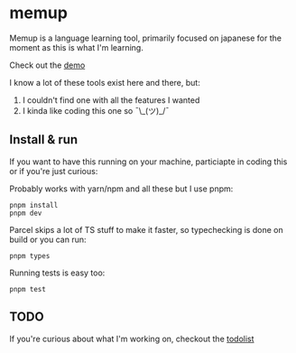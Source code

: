 # memup

Memup is a language learning tool, primarily focused on japanese for the moment as this is what I'm learning.

Check out the [demo](https://pitilezard.github.io/memup/)

I know a lot of these tools exist here and there, but:

1.  I couldn't find one with all the features I wanted
2.  I kinda like coding this one so ¯\\\_(ツ)\_/¯

## Install & run

If you want to have this running on your machine, particiapte in coding this or if you're just curious:

Probably works with yarn/npm and all these but I use pnpm:

```
pnpm install
pnpm dev
```

Parcel skips a lot of TS stuff to make it faster, so typechecking is done on build or you can run:

```
pnpm types
```

Running tests is easy too:

```
pnpm test
```

## TODO

If you're curious about what I'm working on, checkout the [todolist](TODO.md)
